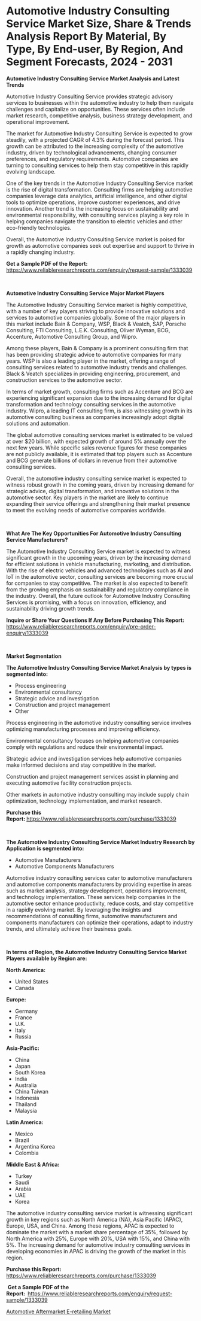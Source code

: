 <p><h1>Automotive Industry Consulting Service Market Size, Share & Trends Analysis Report By Material, By Type, By End-user, By Region, And Segment Forecasts, 2024 - 2031</h1></p><p><strong>Automotive Industry Consulting Service Market Analysis and Latest Trends</strong></p>
<p><p>Automotive Industry Consulting Service provides strategic advisory services to businesses within the automotive industry to help them navigate challenges and capitalize on opportunities. These services often include market research, competitive analysis, business strategy development, and operational improvement.</p><p>The market for Automotive Industry Consulting Service is expected to grow steadily, with a projected CAGR of 4.3% during the forecast period. This growth can be attributed to the increasing complexity of the automotive industry, driven by technological advancements, changing consumer preferences, and regulatory requirements. Automotive companies are turning to consulting services to help them stay competitive in this rapidly evolving landscape.</p><p>One of the key trends in the Automotive Industry Consulting Service market is the rise of digital transformation. Consulting firms are helping automotive companies leverage data analytics, artificial intelligence, and other digital tools to optimize operations, improve customer experiences, and drive innovation. Another trend is the increasing focus on sustainability and environmental responsibility, with consulting services playing a key role in helping companies navigate the transition to electric vehicles and other eco-friendly technologies.</p><p>Overall, the Automotive Industry Consulting Service market is poised for growth as automotive companies seek out expertise and support to thrive in a rapidly changing industry.</p></p>
<p><strong>Get a Sample PDF of the Report:&nbsp;</strong> <a href="https://www.reliableresearchreports.com/enquiry/request-sample/1333039">https://www.reliableresearchreports.com/enquiry/request-sample/1333039</a></p>
<p>&nbsp;</p>
<p><strong>Automotive Industry Consulting Service Major Market Players</strong></p>
<p><p>The Automotive Industry Consulting Service market is highly competitive, with a number of key players striving to provide innovative solutions and services to automotive companies globally. Some of the major players in this market include Bain & Company, WSP, Black & Veatch, SAP, Porsche Consulting, FTI Consulting, L.E.K. Consulting, Oliver Wyman, BCG, Accenture, Automotive Consulting Group, and Wipro.</p><p>Among these players, Bain & Company is a prominent consulting firm that has been providing strategic advice to automotive companies for many years. WSP is also a leading player in the market, offering a range of consulting services related to automotive industry trends and challenges. Black & Veatch specializes in providing engineering, procurement, and construction services to the automotive sector.</p><p>In terms of market growth, consulting firms such as Accenture and BCG are experiencing significant expansion due to the increasing demand for digital transformation and technology consulting services in the automotive industry. Wipro, a leading IT consulting firm, is also witnessing growth in its automotive consulting business as companies increasingly adopt digital solutions and automation.</p><p>The global automotive consulting services market is estimated to be valued at over $20 billion, with expected growth of around 5% annually over the next few years. While specific sales revenue figures for these companies are not publicly available, it is estimated that top players such as Accenture and BCG generate billions of dollars in revenue from their automotive consulting services.</p><p>Overall, the automotive industry consulting service market is expected to witness robust growth in the coming years, driven by increasing demand for strategic advice, digital transformation, and innovative solutions in the automotive sector. Key players in the market are likely to continue expanding their service offerings and strengthening their market presence to meet the evolving needs of automotive companies worldwide.</p></p>
<p>&nbsp;</p>
<p><strong>What Are The Key Opportunities For Automotive Industry Consulting Service Manufacturers?</strong></p>
<p><p>The Automotive Industry Consulting Service market is expected to witness significant growth in the upcoming years, driven by the increasing demand for efficient solutions in vehicle manufacturing, marketing, and distribution. With the rise of electric vehicles and advanced technologies such as AI and IoT in the automotive sector, consulting services are becoming more crucial for companies to stay competitive. The market is also expected to benefit from the growing emphasis on sustainability and regulatory compliance in the industry. Overall, the future outlook for Automotive Industry Consulting Services is promising, with a focus on innovation, efficiency, and sustainability driving growth trends.</p></p>
<p><strong>Inquire or Share Your Questions If Any Before Purchasing This Report:</strong> <a href="https://www.reliableresearchreports.com/enquiry/pre-order-enquiry/1333039">https://www.reliableresearchreports.com/enquiry/pre-order-enquiry/1333039</a></p>
<p>&nbsp;</p>
<p><strong>Market Segmentation</strong></p>
<p><strong>The Automotive Industry Consulting Service Market Analysis by types is segmented into:</strong></p>
<p><ul><li>Process engineering</li><li>Environmental consultancy</li><li>Strategic advice and investigation</li><li>Construction and project management</li><li>Other</li></ul></p>
<p><p>Process engineering in the automotive industry consulting service involves optimizing manufacturing processes and improving efficiency.</p><p>Environmental consultancy focuses on helping automotive companies comply with regulations and reduce their environmental impact.</p><p>Strategic advice and investigation services help automotive companies make informed decisions and stay competitive in the market.</p><p>Construction and project management services assist in planning and executing automotive facility construction projects.</p><p>Other markets in automotive industry consulting may include supply chain optimization, technology implementation, and market research.</p></p>
<p><strong>Purchase this Report:&nbsp;</strong><a href="https://www.reliableresearchreports.com/purchase/1333039">https://www.reliableresearchreports.com/purchase/1333039</a></p>
<p>&nbsp;</p>
<p><strong>The Automotive Industry Consulting Service Market Industry Research by Application is segmented into:</strong></p>
<p><ul><li>Automotive Manufacturers</li><li>Automotive Components Manufacturers</li></ul></p>
<p><p>Automotive industry consulting services cater to automotive manufacturers and automotive components manufacturers by providing expertise in areas such as market analysis, strategy development, operations improvement, and technology implementation. These services help companies in the automotive sector enhance productivity, reduce costs, and stay competitive in a rapidly evolving market. By leveraging the insights and recommendations of consulting firms, automotive manufacturers and components manufacturers can optimize their operations, adapt to industry trends, and ultimately achieve their business goals.</p></p>
<p>&nbsp;</p>
<p><strong>In terms of Region, the Automotive Industry Consulting Service Market Players available by Region are:</strong></p>
<p>
    <p> <strong> North America: </strong>
        <ul>
            <li>United States</li>
            <li>Canada</li>
        </ul>
        </p> 
    <p> <strong> Europe: </strong>
        <ul>
            <li>Germany</li>
            <li>France</li>
            <li>U.K.</li>
            <li>Italy</li>
            <li>Russia</li>
        </ul>
        </p> 
    <p> <strong> Asia-Pacific: </strong>
        <ul>
            <li>China</li>
            <li>Japan</li>
            <li>South Korea</li>
            <li>India</li>
            <li>Australia</li>
            <li>China Taiwan</li>
            <li>Indonesia</li>
            <li>Thailand</li>
            <li>Malaysia</li>
        </ul>
        </p> 
    <p> <strong> Latin America: </strong>
        <ul>
            <li>Mexico</li>
            <li>Brazil</li>
            <li>Argentina Korea</li>
            <li>Colombia</li>
        </ul>
        </p> 
    <p> <strong> Middle East & Africa: </strong>
        <ul>
            <li>Turkey</li>
            <li>Saudi</li>
            <li>Arabia</li>
            <li>UAE</li>
            <li>Korea</li>
        </ul>
    </p>
    </p>
<p><p>The automotive industry consulting service market is witnessing significant growth in key regions such as North America (NA), Asia Pacific (APAC), Europe, USA, and China. Among these regions, APAC is expected to dominate the market with a market share percentage of 35%, followed by North America with 25%, Europe with 20%, USA with 15%, and China with 5%. The increasing demand for automotive industry consulting services in developing economies in APAC is driving the growth of the market in this region.</p></p>
<p><strong>Purchase this Report: </strong><a href="https://www.reliableresearchreports.com/purchase/1333039">https://www.reliableresearchreports.com/purchase/1333039</a></p>
<p>&nbsp;<strong>Get a Sample PDF of the Report:&nbsp;&nbsp;</strong><a href="https://www.reliableresearchreports.com/enquiry/request-sample/1333039">https://www.reliableresearchreports.com/enquiry/request-sample/1333039</a></p>
<p><strong></strong></p>
<p><p><a href="https://github.com/laholand/Market-Research-Report-List-2/blob/main/automotive-aftermarket-e-retailing-market.md">Automotive Aftermarket E-retailing Market</a></p></p>